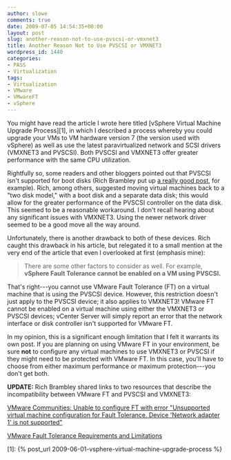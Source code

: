 ```yaml
---
author: slowe
comments: true
date: 2009-07-05 14:54:35+00:00
layout: post
slug: another-reason-not-to-use-pvscsi-or-vmxnet3
title: Another Reason Not to Use PVSCSI or VMXNET3
wordpress_id: 1440
categories:
- PASS
- Virtualization
tags:
- Virtualization
- VMware
- VMwareFT
- vSphere
---
```


You might have read the article I wrote here titled [vSphere Virtual Machine Upgrade Process][1], in which I described a process whereby you could upgrade your VMs to VM hardware version 7 (the version used with vSphere) as well as use the latest paravirtualized network and SCSI drivers (VMXNET3 and PVSCSI). Both PVSCSI and VMXNET3 offer greater performance with the same CPU utilization.

Rightfully so, some readers and other bloggers pointed out that PVSCSI isn't supported for boot disks (Rich Brambley put up [a really good post](http://vmetc.com/2009/06/22/tap-into-vsphere-pvscsi-performance-with-separate-vm-boot-and-data-drives/), for example). Rich, among others, suggested moving virtual machines back to a "two disk model," with a boot disk and a separate data disk; this would allow for the greater performance of the PVSCSI controller on the data disk. This seemed to be a reasonable workaround. I don't recall hearing about any significant issues with VMXNET3. Using the newer network driver seemed to be a good move all the way around.

Unfortunately, there is another drawback to both of these devices. Rich caught this drawback in his article, but relegated it to a small mention at the very end of the article that even I overlooked at first (emphasis mine):

>There are some other factors to consider as well. For example, **vSphere Fault Tolerance cannot be enabled on a VM using PVSCSI.**

That's right---you cannot use VMware Fault Tolerance (FT) on a virtual machine that is using the PVSCSI device. However, this restriction doesn't just apply to the PVSCSI device; it also applies to VMXNET3! VMware FT cannot be enabled on a virtual machine using either the VMXNET3 or PVSCSI devices; vCenter Server will simply report an error that the network interface or disk controller isn't supported for VMware FT.

In my opinion, this is a significant enough limitation that I felt it warrants its own post. If you are planning on using VMware FT in your environment, be sure **not** to configure any virtual machines to use VMXNET3 or PVSCSI if they might need to be protected with VMware FT. In this case, you'll have to choose from either maximum performance or maximum protection---you don't get both.

**UPDATE:** Rich Brambley shared links to two resources that describe the incompatibility between VMware FT and PVSCSI and VMXNET3:

[VMware Communities: Unable to configure FT with error "Unsupported virtual machine configuration for Fault Tolerance. Device 'Network adapter 1' is not supported"](http://communities.vmware.com/thread/217845)  

[VMware Fault Tolerance Requirements and Limitations](http://communities.vmware.com/blogs/vmroyale/2009/05/18/vmware-fault-tolerance-requirements-and-limitations)

[1]: {% post_url 2009-06-01-vsphere-virtual-machine-upgrade-process %}
